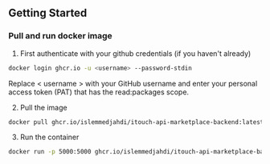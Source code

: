 ## Getting Started

### Pull and run docker image

   1. First authenticate with your github credentials (if you haven't already)

   ```bash
   docker login ghcr.io -u <username> --password-stdin
   ```

   Replace < username > with your GitHub username and enter your personal access token (PAT) that has the read:packages scope.

   2. Pull the image

   ```bash
   docker pull ghcr.io/islemmedjahdi/itouch-api-marketplace-backend:latest
   ```

  3. Run the container

  ```bash
  docker run -p 5000:5000 ghcr.io/islemmedjahdi/itouch-api-marketplace-backend:latest
  ```
